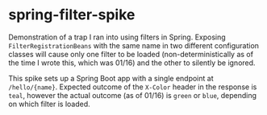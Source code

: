 # spring-filter-spike

Demonstration of a trap I ran into using filters in Spring. Exposing `FilterRegistrationBeans` with the same name in two different configuration classes will cause only one filter to be loaded (non-deterministically as of the time I wrote this, which was 01/16) and the other to silently be ignored.

This spike sets up a Spring Boot app with a single endpoint at `/hello/{name}`. Expected outcome of the `X-Color` header in the response is `teal`, however the actual outcome (as of 01/16) is `green` or `blue`, depending on which filter is loaded.
